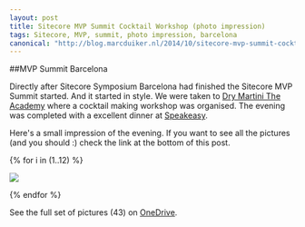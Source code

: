```yaml
---
layout: post
title: Sitecore MVP Summit Cocktail Workshop (photo impression)
tags: Sitecore, MVP, summit, photo impression, barcelona
canonical: "http://blog.marcduiker.nl/2014/10/sitecore-mvp-summit-cocktail-workshop.html"
---
```


##MVP Summit Barcelona

Directly after Sitecore Symposium Barcelona had finished the Sitecore MVP Summit started. And it started in style. We were taken to [Dry Martini The Academy](http://www.javierdelasmuelas.com/eng/dry/barcelona/the-academy-v2) where a cocktail making workshop was organised. The evening was completed with a excellent dinner at [Speakeasy](http://www.speakeasy-bcn.com/en/).

Here's a small impression of the evening. If you want to see all the pictures (and you should :) check the link at the bottom of this post.

{% for i in (1..12) %}
  
  <img class="u-max-full-width" src="{{ site.url }}/assets/2014/10/01/sitecoremvpcocktailparty-{{ i }}.jpg">

{% endfor %}

See the full set of pictures (43) on [OneDrive](https://onedrive.live.com/redir?resid=89069150F6445DF7!2215&authkey=!ANDiMLnh4xaEhC8&ithint=folder%2cjpg).